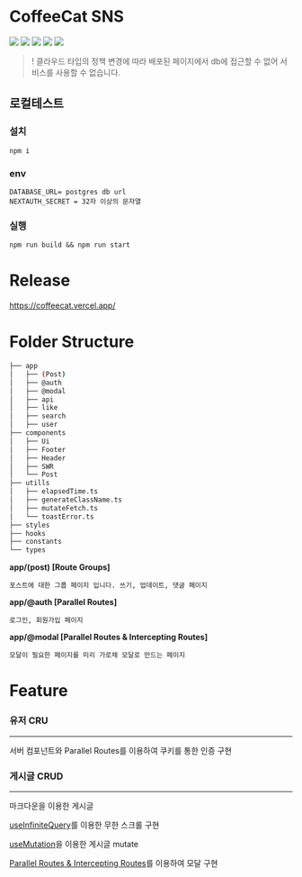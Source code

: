 # CoffeeCat SNS

<p>
<img src="https://img.shields.io/badge/Next.js-000?&style=for-the-badge&logo=next.js&logoColor=white">
<img src="https://img.shields.io/badge/Typescript-3178C6?&style=for-the-badge&logo=Typescript&logoColor=white">
<img src="https://img.shields.io/badge/Prisma-2D3748?&style=for-the-badge&logo=Prisma&logoColor=white">
<img src="https://img.shields.io/badge/Tailwindcss-06B6D4?&style=for-the-badge&logo=Tailwindcss&logoColor=white">
<img src="https://img.shields.io/badge/ReactQuery-FF4154?&style=for-the-badge&logo=ReactQuery&logoColor=white">
</p>

> ! 클라우드 타입의 정책 변경에 따라 배포된 페이지에서 db에 접근할 수 없어 서비스를 사용할 수 없습니다.

## 로컬테스트

### 설치

```
npm i
```

### env

```
DATABASE_URL= postgres db url
NEXTAUTH_SECRET = 32자 이상의 문자열
```

### 실행

```
npm run build && npm run start

```

# Release

https://coffeecat.vercel.app/

# Folder Structure

```bash
├── app
│   ├── (Post)
│   ├── @auth
│   ├── @modal
│   ├── api
│   ├── like
│   ├── search
│   ├── user
├── components
│   ├── Ui
│   ├── Footer
│   ├── Header
│   ├── SWR
│   └── Post
├── utills
│   ├── elapsedTime.ts
│   ├── generateClassName.ts
│   ├── mutateFetch.ts
│   └── toastError.ts
├── styles
├── hooks
├── constants
└── types
```

**app/(post) [Route Groups]**

    포스트에 대한 그룹 페이지 입니다. 쓰기, 업데이트, 댓글 페이지

**app/@auth [Parallel Routes]**

    로그인, 회원가입 페이지

**app/@modal [Parallel Routes & Intercepting Routes]**

    모달이 필요한 페이지를 미리 가로채 모달로 만드는 페이지

# Feature

### 유저 CRU

---

서버 컴포넌트와 Parallel Routes를 이용하여 쿠키를 통한 인증 구현

### 게시글 CRUD

---

마크다운을 이용한 게시글

[useInfiniteQuery](https://github.com/ATeals/next-sns/blob/main/src/app/PostInfinityList.tsx)를 이용한 무한 스크롤 구현

[useMutation](<https://github.com/ATeals/next-sns/blob/main/src/app/(Post)/write/WriteForm.tsx>)을 이용한 게시글 mutate

[Parallel Routes & Intercepting Routes](<https://github.com/ATeals/next-sns/blob/main/src/app/%40modal/(.)comment/page.tsx>)를 이용하여 모달 구현
